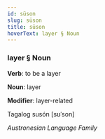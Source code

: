 ```yaml
---
id: süson
slug: süson
title: süson
hoverText: layer § Noun
---
```


### layer § Noun

**Verb**: to be a layer

**Noun**: layer

**Modifier**: layer-related

Tagalog susón [sʊˈson]

*Austronesian Language Family*